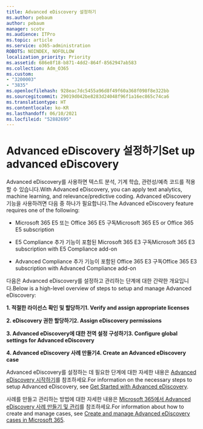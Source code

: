 ```yaml
---
title: Advanced eDiscovery 설정하기
ms.author: pebaum
author: pebaum
manager: scotv
ms.audience: ITPro
ms.topic: article
ms.service: o365-administration
ROBOTS: NOINDEX, NOFOLLOW
localization_priority: Priority
ms.assetid: 686e8f18-b871-4dd2-864f-8562947ab583
ms.collection: Adm_O365
ms.custom:
- "3200003"
- "3835"
ms.openlocfilehash: 928eac7dc5455a96d8f49f60a368f098f8e322bb
ms.sourcegitcommit: 29019d042be8283d24048f96f1a16ec865c74ca6
ms.translationtype: HT
ms.contentlocale: ko-KR
ms.lasthandoff: 06/10/2021
ms.locfileid: "52882695"
---
```

# <a name="set-up-advanced-ediscovery"></a><span data-ttu-id="f3b9e-102">Advanced eDiscovery 설정하기</span><span class="sxs-lookup"><span data-stu-id="f3b9e-102">Set up advanced eDiscovery</span></span>

<span data-ttu-id="f3b9e-103">Advanced eDiscovery를 사용하면 텍스트 분석, 기계 학습, 관련성/예측 코드를 적용할 수 있습니다.</span><span class="sxs-lookup"><span data-stu-id="f3b9e-103">With Advanced eDiscovery, you can apply text analytics, machine learning, and relevance/predictive coding.</span></span> <span data-ttu-id="f3b9e-104">Advanced eDiscovery 기능을 사용하려면 다음 중 하나가 필요합니다.</span><span class="sxs-lookup"><span data-stu-id="f3b9e-104">The Advanced eDiscovery feature requires one of the following:</span></span>

- <span data-ttu-id="f3b9e-105">Microsoft 365 E5 또는 Office 365 E5 구독</span><span class="sxs-lookup"><span data-stu-id="f3b9e-105">Microsoft 365 E5 or Office 365 E5 subscription</span></span>

- <span data-ttu-id="f3b9e-106">E5 Compliance 추가 기능이 포함된 Microsoft 365 E3 구독</span><span class="sxs-lookup"><span data-stu-id="f3b9e-106">Microsoft 365 E3 subscription with E5 Compliance add-on</span></span>

- <span data-ttu-id="f3b9e-107">Advanced Compliance 추가 기능이 포함된 Office 365 E3 구독</span><span class="sxs-lookup"><span data-stu-id="f3b9e-107">Office 365 E3 subscription with Advanced Compliance add-on</span></span>

<span data-ttu-id="f3b9e-108">다음은 Advanced eDiscovery를 설정하고 관리하는 단계에 대한 간략한 개요입니다.</span><span class="sxs-lookup"><span data-stu-id="f3b9e-108">Below is a high-level overview of steps to setup and manage Advanced eDiscovery:</span></span>

<span data-ttu-id="f3b9e-109">**1. 적절한 라이선스 확인 및 할당하기**</span><span class="sxs-lookup"><span data-stu-id="f3b9e-109">**1. Verify and assign appropriate licenses**</span></span>

<span data-ttu-id="f3b9e-110">**2. eDiscovery 권한 할당하기**</span><span class="sxs-lookup"><span data-stu-id="f3b9e-110">**2. Assign eDiscovery permissions**</span></span>

<span data-ttu-id="f3b9e-111">**3. Advanced eDiscovery에 대한 전역 설정 구성하기**</span><span class="sxs-lookup"><span data-stu-id="f3b9e-111">**3. Configure global settings for Advanced eDiscovery**</span></span>

<span data-ttu-id="f3b9e-112">**4. Advanced eDiscovery 사례 만들기**</span><span class="sxs-lookup"><span data-stu-id="f3b9e-112">**4. Create an Advanced eDiscovery case**</span></span>

<span data-ttu-id="f3b9e-113">Advanced eDiscovery를 설정하는 데 필요한 단계에 대한 자세한 내용은 [Advanced eDiscovery 시작하기](/microsoft-365/compliance/get-started-with-advanced-ediscovery)를 참조하세요.</span><span class="sxs-lookup"><span data-stu-id="f3b9e-113">For information on the necessary steps to setup Advanced eDiscovery, see [Get Started with Advanced eDiscovery](/microsoft-365/compliance/get-started-with-advanced-ediscovery).</span></span>

<span data-ttu-id="f3b9e-114">사례를 만들고 관리하는 방법에 대한 자세한 내용은 [Microsoft 365에서 Advanced eDiscovery 사례 만들기 및 관리](/microsoft-365/compliance/create-and-manage-advanced-ediscoveryv2-case)를 참조하세요.</span><span class="sxs-lookup"><span data-stu-id="f3b9e-114">For information about how to create and manage cases, see [Create and manage Advanced eDiscovery cases in Microsoft 365](/microsoft-365/compliance/create-and-manage-advanced-ediscoveryv2-case).</span></span>